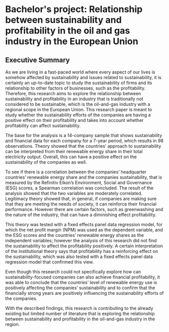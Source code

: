 <h1>Bachelor's project: Relationship between sustainability and profitability in the oil and gas industry in the European Union</h1>

<h2>Executive Summary</h2>

As we are living in a fast-paced world where every aspect of our lives is somehow affected by sustainability and issues related to sustainability, it is certainly an up-to-date topic to study the sustainability of firms and its relationship to other factors of businesses, such as the profitability. Therefore, this research aims to explore the relationship between sustainability and profitability in an industry that is traditionally not considered to be sustainable, which is the oil-and-gas industry with a regional scope in the European Union.
This research paper is meant to study whether the sustainability efforts of the companies are having a positive effect on their profitability and takes into account whether profitability can affect sustainability.


The base for the analysis is a 14-company sample that shows sustainability and financial data for each company for a 7-year period, which results in 98 observations.
Theory showed that the countries’ approach to sustainability can be interpreted from their renewable energy share in their total electricity output. Overall, this can have a positive effect on the sustainability of the companies as well.


To see if there is a correlation between the companies’ headquarter countries’ renewable energy share and the companies sustainability, that is measured by the Refinitiv Eikon’s Environment, Social and Governance (ESG) scores, a Spearman correlation was concluded. The result of the analysis showed that the two variables are moderately correlated.
Legitimacy theory showed that, in general, if companies are making sure that they are meeting the needs of society, it can reinforce their financial performance. However there are certain factors, such as greenwashing and the nature of the industry, that can have a diminishing effect profitability.


This theory was tested with a fixed effects panel data regression model, for which the net profit margin (NPM) was used as the dependent variable, and the ESG scores and the countries’ renewable energy shares as the independent variables; however the analysis of this research did not find the sustainability to affect the profitability positively.
A certain interpretation of the institutional theory says that profitability has a reinforcing effect on the sustainability, which was also tested with a fixed effects panel data regression model that confirmed this view.


Even though this research could not specifically explore how can sustainability-focused companies can also achieve financial profitability, it was able to conclude that the countries’ level of renewable energy use is positively affecting the companies’ sustainability and to confirm that the financially strong years are positively influencing the sustainability efforts of the companies.


With the described findings, this research is contributing to the already existing but limited number of literature that is exploring the relationship between sustainability and profitability in the oil-and-gas industry in the region.
